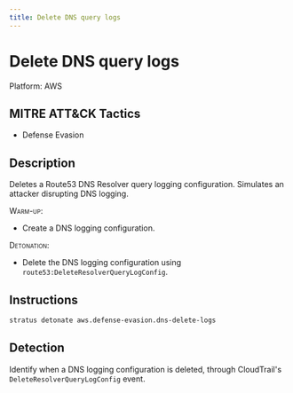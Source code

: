 ```yaml
---
title: Delete DNS query logs
---
```


# Delete DNS query logs




Platform: AWS

## MITRE ATT&CK Tactics


- Defense Evasion

## Description


Deletes a Route53 DNS Resolver query logging configuration. Simulates an attacker disrupting DNS logging.

<span style="font-variant: small-caps;">Warm-up</span>:

- Create a DNS logging configuration.

<span style="font-variant: small-caps;">Detonation</span>:

- Delete the DNS logging configuration using <code>route53:DeleteResolverQueryLogConfig</code>.

## Instructions

```bash title="Detonate with Stratus Red Team"
stratus detonate aws.defense-evasion.dns-delete-logs
```
## Detection


Identify when a DNS logging configuration is deleted, through CloudTrail's <code>DeleteResolverQueryLogConfig</code> event.


